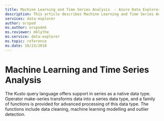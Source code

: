 ```yaml
---
title: Machine Learning and Time Series Analysis  - Azure Data Explorer | Microsoft Docs
description: This article describes Machine Learning and Time Series Analysis  in Azure Data Explorer.
services: data-explorer
author: orspod
ms.author: orspodek
ms.reviewer: mblythe
ms.service: data-explorer
ms.topic: reference
ms.date: 10/23/2018
---
```

# Machine Learning and Time Series Analysis 

The Kusto query language offers support in series as a native data type.
Operator make-series transforms data into a series data type, and a family of functions is provided for advanced processing of this data type. 
The functions include data cleaning, machine learning modelling and outlier detection.